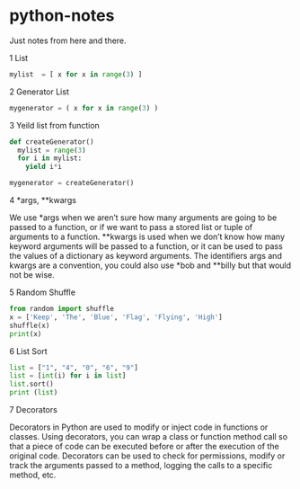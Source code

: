 # python-notes
Just notes from here and there.

1 List

```python
mylist  = [ x for x in range(3) ]
```

2 Generator List

```python
mygenerator = ( x for x in range(3) )
```

3 Yeild list from function

```python
def createGenerator()
  mylist = range(3)
  for i in mylist:
    yield i*i

mygenerator = createGenerator()
```

4 *args, \**kwargs 

We use *args when we aren’t sure how many arguments are going to be passed to a function, or if we want to pass a stored list or tuple of arguments to a function. 
\**kwargs is used when we don’t know how many keyword arguments will be passed to a function, or it can be used to pass the values of a dictionary as keyword arguments. The identifiers args and kwargs are a convention, you could also use *bob and \**billy but that would not be wise.


5 Random Shuffle

```python
from random import shuffle
x = ['Keep', 'The', 'Blue', 'Flag', 'Flying', 'High']
shuffle(x)
print(x)
```
6 List Sort

```python
list = ["1", "4", "0", "6", "9"]
list = [int(i) for i in list]
list.sort()
print (list)
```
7 Decorators

Decorators in Python are used to modify or inject code in functions or classes. Using decorators, you can wrap a class or function method call so that a piece of code can be executed before or after the execution of the original code. Decorators can be used to check for permissions, modify or track the arguments passed to a method, logging the calls to a specific method, etc.



